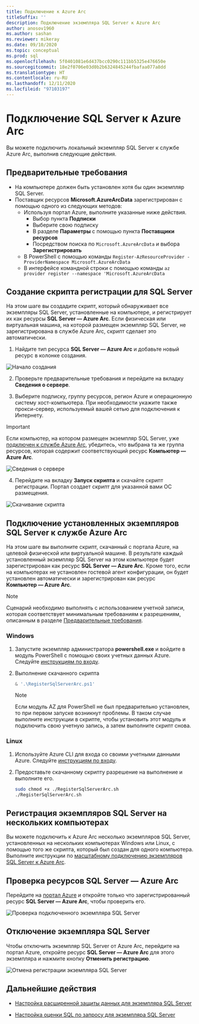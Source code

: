 ```yaml
---
title: Подключение к Azure Arc
titleSuffix: ''
description: Подключение экземпляра SQL Server к Azure Arc
author: anosov1960
ms.author: sashan
ms.reviewer: mikeray
ms.date: 09/10/2020
ms.topic: conceptual
ms.prod: sql
ms.openlocfilehash: 5f0401081e6d437bcc0290c111bb5325e476650e
ms.sourcegitcommit: 18e2f0706e03d0b2b6324845244fbafaa077a8dd
ms.translationtype: HT
ms.contentlocale: ru-RU
ms.lasthandoff: 12/11/2020
ms.locfileid: "97103197"
---
```

# <a name="connect-your-sql-server-to-azure-arc"></a>Подключение SQL Server к Azure Arc

Вы можете подключить локальный экземпляр SQL Server к службе Azure Arc, выполнив следующие действия.

## <a name="prerequisites"></a>Предварительные требования

* На компьютере должен быть установлен хотя бы один экземпляр SQL Server.
* Поставщик ресурсов **Microsoft.AzureArcData** зарегистрирован с помощью одного из следующих методов:  
    * Используя портал Azure, выполните указанные ниже действия.
        - Выбор пункта **Подписки** 
        - Выберите свою подписку
        - В разделе **Параметры** с помощью пункта **Поставщики ресурсов**
        - Посредством поиска по `Microsoft.AzureArcData` и выбора **Зарегистрировать**
    * В PowerShell с помощью команды `Register-AzResourceProvider -ProviderNamespace Microsoft.AzureArcData`
    * В интерфейсе командной строки с помощью команды `az provider register --namespace 'Microsoft.AzureArcData`

## <a name="generate-a-registration-script-for-sql-server"></a>Создание скрипта регистрации для SQL Server

На этом шаге вы создадите скрипт, который обнаруживает все экземпляры SQL Server, установленные на компьютере, и регистрирует их как ресурсы __SQL Server — Azure Arc__. Если физическая или виртуальная машина, на которой размещен экземпляр SQL Server, не зарегистрирована в службе Azure Arc, скрипт сделает это автоматически.

1. Найдите тип ресурса __SQL Server — Azure Arc__ и добавьте новый ресурс в колонке создания.

![Начало создания](media/join/start-creation-of-sql-server-azure-arc-resource.png)

2. Проверьте предварительные требования и перейдите на вкладку **Сведения о сервере**.  

3. Выберите подписку, группу ресурсов, регион Azure и операционную систему хост-компьютера. При необходимости укажите также прокси-сервер, используемый вашей сетью для подключения к Интернету.

> [!IMPORTANT]
> Если компьютер, на котором размещен экземпляр SQL Server, уже [подключен к службе Azure Arc](/azure/azure-arc/servers/onboard-portal), убедитесь, что выбрана та же группа ресурсов, которая содержит соответствующий ресурс __Компьютер — Azure Arc__.

![Сведения о сервере](media/join/server-details-sql-server-azure-arc.png)

4. Перейдите на вкладку **Запуск скрипта** и скачайте скрипт регистрации. Портал создает скрипт для указанной вами ОС размещения.

![Скачивание скрипта](media/join/download-script-sql-server-azure-arc.png)

## <a name="connect-the-installed-sql-server-instances-to-azure-arc"></a>Подключение установленных экземпляров SQL Server к службе Azure Arc

На этом шаге вы выполните скрипт, скачанный с портала Azure, на целевой физической или виртуальной машине. В результате каждый установленный экземпляр SQL Server на этом компьютере будет зарегистрирован как ресурс __SQL Server — Azure Arc__. Кроме того, если на компьютерах не установлен гостевой агент конфигурации, он будет установлен автоматически и зарегистрирован как ресурс __Компьютер — Azure Arc__.

> [!NOTE]
> Сценарий необходимо выполнять с использованием учетной записи, которая соответствует минимальным требованиям к разрешениям, описанным в разделе [Предварительные требования](overview.md#prerequisites).

### <a name="windows"></a>Windows

1. Запустите экземпляр администратора __powershell.exe__ и войдите в модуль PowerShell с помощью своих учетных данных Azure. Следуйте [инструкциям по входу](/powershell/azure/install-az-ps#sign-in).

2. Выполнение скачанного скрипта

   ```powershell
   & '.\RegisterSqlServerArc.ps1'
   ```

   > [!NOTE]
   > Если модуль AZ для PowerShell не был предварительно установлен, то при первом запуске возникнут проблемы. В таком случае выполните инструкции в скрипте, чтобы установить этот модуль и подключить свою учетную запись, а затем выполните скрипт снова.

### <a name="linux"></a>Linux

1. Используйте Azure CLI для входа со своими учетными данными Azure. Следуйте [инструкциям по входу](/cli/azure/authenticate-azure-cli).

2. Предоставьте скачанному скрипту разрешение на выполнение и выполните его.

   ```bash
   sudo chmod +x ./RegisterSqlServerArc.sh
   ./RegisterSqlServerArc.sh
   ```

## <a name="register-sql-server-instances-on-multiple-machines"></a>Регистрация экземпляров SQL Server на нескольких компьютерах

Вы можете подключить к Azure Arc несколько экземпляров SQL Server, установленных на нескольких компьютерах Windows или Linux, с помощью того же скрипта, который был создан для одного компьютера. Выполните инструкции по [масштабному подключению экземпляров SQL Server к Azure Arc](connect-at-scale.md).

## <a name="validate-the-sql-server---azure-arc-resources"></a>Проверка ресурсов SQL Server — Azure Arc

Перейдите на [портал Azure](https://ms.portal.azure.com/#home) и откройте только что зарегистрированный ресурс __SQL Server — Azure Arc__, чтобы проверить его.

![Проверка подключенного экземпляра SQL Server ](media/join/validate-sql-server-azure-arc.png)

## <a name="disconnect-your-sql-server-instance"></a>Отключение экземпляра SQL Server

Чтобы отключить экземпляр SQL Server от Azure Arc, перейдите на портал Azure, откройте ресурс __SQL Server — Azure Arc__ для этого экземпляра и нажмите кнопку **Отменить регистрацию**.

![Отмена регистрации экземпляра SQL Server](media/join/unregister-sql-server-azure-arc.png)

## <a name="next-steps"></a>Дальнейшие действия

* [Настройка расширенной защиты данных для экземпляра SQL Server](configure-advanced-data-security.md)

* [Настройка оценки SQL по запросу для экземпляра SQL Server](assess.md)